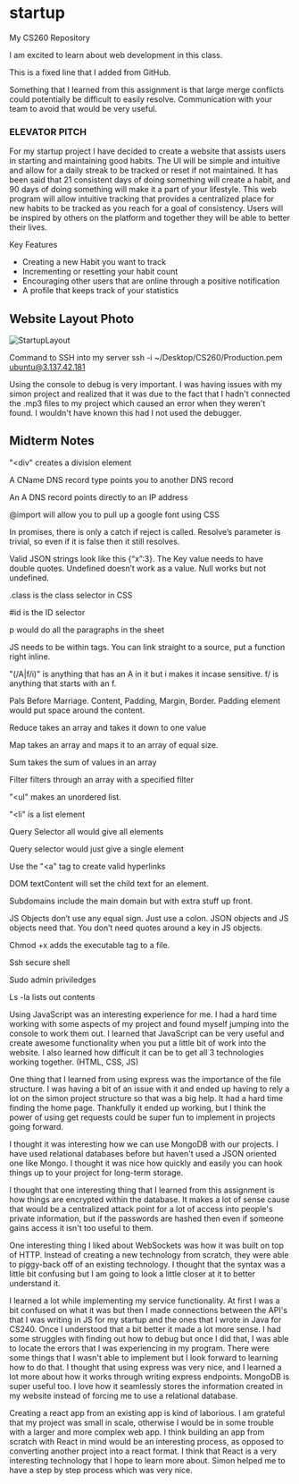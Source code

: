 # startup
My CS260 Repository

I am excited to learn about web development in this class.

This is a fixed line that I added from GitHub.

Something that I learned from this assignment is that large merge conflicts could potentially be difficult to easily resolve. 
Communication with your team to avoid that would be very useful.

### ELEVATOR PITCH

For my startup project I have decided to create a website that assists users in starting and maintaining good habits. The UI will be simple and intuitive and allow for a daily streak to be tracked or reset if not maintained. It has been said that 21 consistent days of doing something will create a habit, and 90 days of doing something will make it a part of your lifestyle. This web program will allow intuitive tracking that provides a centralized place for new habits to be tracked as you reach for a goal of consistency. Users will be inspired by others on the platform and together they will be able to better their lives.

Key Features
- Creating a new Habit you want to track
- Incrementing or resetting your habit count
- Encouraging other users that are online through a positive notification
- A profile that keeps track of your statistics

## Website Layout Photo
![StartupLayout](https://user-images.githubusercontent.com/112889657/214948931-27d051f4-6edc-4298-8963-298b82fb7e3f.jpeg)

Command to SSH into my server ssh -i ~/Desktop/CS260/Production.pem ubuntu@3.137.42.181

Using the console to debug is very important. I was having issues with my simon project and realized that it was due to the fact that I hadn't connected the .mp3 files to my project which caused an error when they weren't found. I wouldn't have known this had I not used the debugger.


## Midterm Notes
"<div" creates a division element

A CName DNS record type points you to another DNS record

An A DNS record points directly to an IP address

@import will allow you to pull up a google font using CSS

In promises, there is only a catch if reject is called. Resolve’s parameter is trivial, so even if it is false then it still resolves.

Valid JSON strings look like this {“x”:3}. The Key value needs to have double quotes. Undefined doesn’t work as a value. Null works but not undefined.

.class is the class selector in CSS

#id is the ID selector

p would do all the paragraphs in the sheet

JS needs to be within <script> </script> tags. You can link straight to a source, put a function right inline.

"(/A|f/i)" is anything that has an A in it but i makes it incase sensitive. f/ is anything that starts with an f.

Pals Before Marriage. Content, Padding, Margin, Border. Padding element would put space around the content.

Reduce takes an array and takes it down to one value

Map takes an array and maps it to an array of equal size.

Sum takes the sum of values in an array

Filter filters through an array with a specified filter

"<ul" makes an unordered list.

"<li" is a list element

Query Selector all would give all elements

Query selector would just give a single element

Use the "<a" tag to create valid hyperlinks

DOM textContent will set the child text for an element.

Subdomains include the main domain but with extra stuff up front.

JS Objects don’t use any equal sign. Just use a colon. JSON objects and JS objects need that. You don’t need quotes around a key in JS objects.

Chmod +x adds the executable tag to a file.

Ssh secure shell

Sudo admin priviledges

Ls -la lists out contents

Using JavaScript was an interesting experience for me. I had a hard time working with some aspects of my project and found myself jumping into the console to work them out. I learned that JavaScript can be very useful and create awesome functionality when you put a little bit of work into the website. I also learned how difficult it can be to get all 3 technologies working together. (HTML, CSS, JS)

One thing that I learned from using express was the importance of the file structure. I was having a bit of an issue with it and ended up having to rely a lot on the simon project structure so that was a big help. It had a hard time finding the home page. Thankfully it ended up working, but I think the power of using get requests could be super fun to implement in projects going forward.

I thought it was interesting how we can use MongoDB with our projects. I have used relational databases before but haven't used a JSON oriented one like Mongo. I thought it was nice how quickly and easily you can hook things up to your project for long-term storage.

I thought that one interesting thing that I learned from this assignment is how things are encrypted within the database. It makes a lot of sense cause that would be a centralized attack point for a lot of access into people's private information, but if the passwords are hashed then even if someone gains access it isn't too useful to them. 

One interesting thing I liked about WebSockets was how it was built on top of HTTP. Instead of creating a new technology from scratch, they were able to piggy-back off of an existing technology. I thought that the syntax was a little bit confusing but I am going to look a little closer at it to better understand it.

I learned a lot while implementing my service functionality. At first I was a bit confused on what it was but then I made connections between the API's that I was writing in JS for my startup and the ones that I wrote in Java for CS240. Once I understood that a bit better it made a lot more sense. I had some struggles with finding out how to debug but once I did that, I was able to locate the errors that I was experiencing in my program. There were some things that I wasn't able to implement but I look forward to learning how to do that. I thought that using express was very nice, and I learned a lot more about how it works through writing express endpoints. MongoDB is super useful too. I love how it seamlessly stores the information created in my website instead of forcing me to use a relational database. 

Creating a react app from an existing app is kind of laborious. I am grateful that my project was small in scale, otherwise I would be in some trouble with a larger and more complex web app. I think building an app from scratch with React in mind would be an interesting process, as opposed to converting another project into a react format. I think that React is a very interesting technology that I hope to learn more about. Simon helped me to have a step by step process which was very nice.
